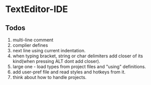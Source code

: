 # TextEditor-IDE
 
## Todos

1) multi-line comment
2) complier defines
3) next line using current indentation.
4) when typing bracket, string or char delimiters add closer of its kind(when pressing ALT dont add closer).
5) large one - load types from project files and "using" definitions.
6) add user-pref file and read styles and hotkeys from it.
7) think about how to handle projects.
